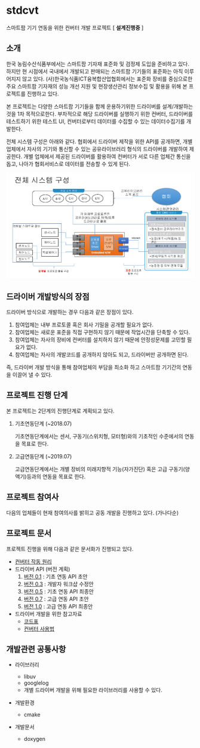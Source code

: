 # stdcvt
스마트팜 기기 연동을 위한 컨버터 개발 프로젝트 [ **설계진행중** ]

## 소개
한국 농림수산식품부에서는 스마트팜 기자재 표준화 및 검정제 도입을 준비하고 있다. 하지만 현 시점에서 국내에서 개발되고 판매되는 스마트팜 기기들의 표준화는 아직 이루어지지 않고 있다. (사)한국농식품ICT융복합산업협회에서는 표준화 장비를 중심으로한 주요 스마트팜 기자재의 성능 개선 지원 및 현장생산관리 정보수집 및 활용을 위해 본 프로젝트를 진행하고 있다. 

본 프로젝트는 다양한 스마트팜 기기들을 함께 운용하기위한 드라이버를 설계/개발하는 것을 1차 목적으로한다. 부차적으로 해당 드라이버를 실행하기 위한 컨버터, 드라이버를 테스트하기 위한 테스트 UI, 컨버터로부터 데이터를 수집할 수 있는 데이터수집기를 개발한다.

전체 시스템 구성은 아래와 같다. 협회에서 드라이버 제작을 위한 API를 공개하면, 개별업체에서 자사의 기기와 통신할 수 있는 공유라이브러리 형식의 드라이버를 개발하여 제공한다. 개별 업체에서 제공된 드라이버를 활용하여 컨버터가 서로 다른 업체간 통신을 돕고, 나아가 협회서비스로 데이터를 전송할 수 있게 된다.

![overview](doc/images/overview.png)


## 드라이버 개발방식의 장점

드라이버 방식으로 개발하는 경우 다음과 같은 장점이 있다. 

1. 참여업체는 내부 프로토콜 혹은 회사 기밀을 공개할 필요가 없다.
1. 참여업체는 새로운 표준을 직접 구현하지 않기 때문에 작업시간을 단축할 수 있다.
1. 참여업체는 자사의 장비에 컨버터를 설치하지 않기 때문에 안정성문제를 고민할 필요가 없다.
1. 참여업체는 자사의 개발코드를 공개하지 않아도 되고, 드라이버만 공개하면 된다.

즉, 드라이버 개발 방식을 통해 참여업체의 부담을 최소화 하고 스마트팜 기기간의 연동을 이끌어 낼 수 있다.

## 프로젝트 진행 단계

본 프로젝트는 2단계의 진행단계로 계획되고 있다.

1. 기초연동단계 (~2018.07)

   기초연동단계에서는 센서, 구동기(스위치형, 모터형)와의 기초적인 수준에서의 연동을 목표로 한다.

1. 고급연동단계 (~2019.07)

   고급연동단계에서는 개별 장비의 미래지향적 기능(자가진단) 혹은 고급 구동기(양액기)등과의 연동을 목표로 한다.

## 프로젝트 참여사

다음의 업체들이 현재 참여의사를 밝히고 공동 개발을 진행하고 있다. (가나다순)


## 프로젝트 문서

프로젝트 진행을 위해 다음과 같은 문서화가 진행되고 있다.

* [컨버터 작동 원리](doc/converter.md)
* 드라이버 API (버전 계획)
  1. [버전 0.1]() : 기초 연동 API 초안
  1. [버전 0.3]() : 개발자 워크샵 수정안
  1. [버전 0.5]() : 기초 연동 API 최종안
  1. [버전 0.7]() : 고급 연동 API 초안
  1. [버전 1.0]() : 고급 연동 API 최종안
* 드라이버 개발을 위한 참고자료
  * [코드표](doc/code_table.md)
  * [컨버터 사용법](doc/usage_converter.md)


## 개발관련 공통사항
* 라이브러리
  * libuv
  * googlelog
  * 개별 드라이버 개발을 위해 필요한 라이브러리를 사용할 수 있다.

* 개발환경
  * cmake

* 개발문서
  * doxygen
